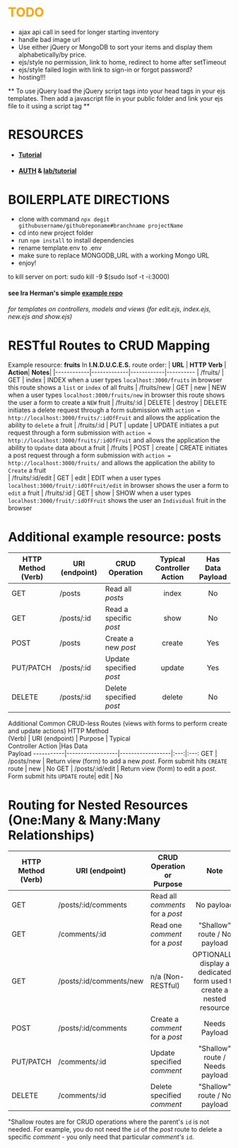 # <span style="color:orange">TODO</span>

-   ajax api call in seed for longer starting inventory
-   handle bad image url
-   Use either jQuery or MongoDB to sort your items and display them alphabetically/by price.
-   ejs/style no permission, link to home, redirect to home after setTimeout
-   ejs/style failed login with link to sign-in or forgot password?
-   hosting!!!

** To use jQuery load the jQuery script tags into your head tags in your ejs templates. Then add a javascript file in your public folder and link your ejs file to it using a script tag **

# RESOURCES

-   #### <a href="https://www.youtube.com/playlist?list=PLY6oTPmKnKbb4uE8ym45pLaaE76sUwvBL">Tutorial</a>
-   #### <a href="https://tuts.alexmercedcoder.com/2020/AuthConcept/">AUTH</a> & [lab/tutorial](https://jedi.mycohort.download/full-stack-development/week-9/day-2/lecture-materials/authentication-with-bcrypt-and-sessions/)

# BOILERPLATE DIRECTIONS

-   clone with command `npx degit githubusername/githubreponame#branchname projectName`
-   cd into new project folder
-   run `npm install` to install dependencies
-   rename template.env to .env
-   make sure to replace MONGODB_URL with a working Mongo URL
-   enjoy!

to kill server on port: sudo kill -9 $(sudo lsof -t -i:3000)

#### see Ira Herman's simple [example repo](https://github.com/iscott/fruits-express-mongo-project-starter)

###### for templates on controllers, models and views (for edit.ejs, index.ejs, new.ejs and show.ejs)

# RESTful Routes to CRUD Mapping

Example resource: **fruits**
In **I.N.D.U.C.E.S.** route order:
| **URL** | **HTTP Verb** | **Action**| **Notes**|
|------------|-------------|------------|----------
| /fruits/ | GET | index | INDEX when a user types `localhost:3000/fruits` in browser this route shows a `list` or `index` of all fruits
| /fruits/new | GET | new | NEW when a user types `localhost:3000/fruits/new` in browser this route shows the user a form to create a `NEW` fruit
| /fruits/:id | DELETE | destroy | DELETE initiates a delete request through a form submission with `action = http://localhost:3000/fruits/:idOfFruit` and allows the application the ability to `delete` a fruit
| /fruits/:id | PUT | update | UPDATE initiates a put request through a form submission with `action = http://localhost:3000/fruits/:idOfFruit` and allows the application the ability to `Update` data about a fruit
| /fruits | POST | create | CREATE initiates a post request through a form submission with `action = http://localhost:3000/fruits/` and allows the application the ability to `Create` a fruit  
| /fruits/:id/edit | GET | edit | EDIT when a user types `localhost:3000/fruit/:idOfFruit/edit` in browser shows the user a form to `edit` a fruit
| /fruits/:id | GET | show | SHOW when a user types `localhost:3000/fruit/:idOfFruit` shows the user an `Individual` fruit in the browser

# Additional example resource: **posts**

| HTTP Method<br>(Verb) | URI (endpoint) | CRUD Operation          | Typical<br>Controller Action | Has Data<br>Payload |
| --------------------- | -------------- | ----------------------- | :--------------------------: | :-----------------: |
| GET                   | /posts         | Read all _posts_        |            index             |         No          |
| GET                   | /posts/:id     | Read a specific _post_  |             show             |         No          |
| POST                  | /posts         | Create a new _post_     |            create            |         Yes         |
| PUT/PATCH             | /posts/:id     | Update specified _post_ |            update            |         Yes         |
| DELETE                | /posts/:id     | Delete specified _post_ |            delete            |         No          |

Additional Common CRUD-less Routes (views with forms to perform create and update actions)
HTTP Method<br>(Verb) | URI (endpoint) | Purpose | Typical<br>Controller Action |Has Data<br>Payload
-----------|------------------|------------------|:---:|:---:
GET | /posts/new | Return view (form) to add a new _post_. Form submit hits `CREATE` route | new | No
GET | /posts/:id/edit | Return view (form) to edit a _post_. Form submit hits `UPDATE` route| edit | No

# Routing for Nested Resources (One:Many & Many:Many Relationships)

| HTTP Method<br>(Verb) | URI (endpoint)          | CRUD Operation<br>or Purpose     |                                 Note                                 |
| --------------------- | ----------------------- | -------------------------------- | :------------------------------------------------------------------: |
| GET                   | /posts/:id/comments     | Read all _comments_ for a _post_ |                              No payload                              |
| GET                   | /comments/:id           | Read one _comment_ for a _post_  |                     "Shallow" route / No payload                     |
| GET                   | /posts/:id/comments/new | n/a (Non-RESTful)                | OPTIONALLY display a dedicated form used to create a nested resource |
| POST                  | /posts/:id/comments     | Create a _comment_ for a _post_  |                            Needs Payload                             |
| PUT/PATCH             | /comments/:id           | Update specified _comment_       |                   "Shallow" route / Needs payload                    |
| DELETE                | /comments/:id           | Delete specified _comment_       |                     "Shallow" route / No payload                     |

"Shallow routes are for CRUD operations where the parent's `id` is not needed. For example,
you do not need the `id` of the _post_ route to delete a specific _comment_ - you only
need that particular _comment's_ `id`.
